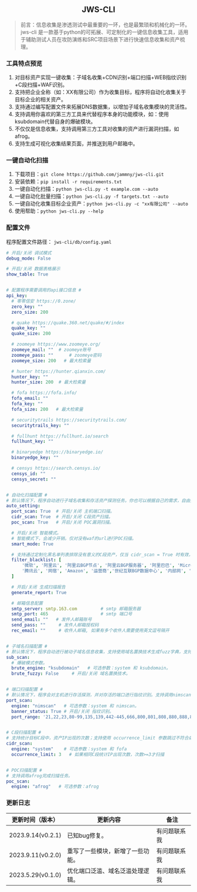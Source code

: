 
<h2 align="center">JWS-CLI</h2>

> 前言：信息收集是渗透测试中最重要的一环，也是最繁琐和机械化的一环。jws-cli 是一款基于python的可拓展、可定制化的一键信息收集工具，适用于辅助测试人员在攻防演练和SRC项目场景下进行快速信息收集和资产梳理。

### 工具特点预览
1. 对目标资产实现一键收集：子域名收集+CDN识别+端口扫描+WEB指纹识别+C段扫描+WAF识别。
2. 支持把企业全称（如：XX有限公司）作为收集目标，程序将自动化收集关于目标企业的相关资产。
3. 支持通过编写配置文件来拓展DNS数据集，以增加子域名收集模块的灵活性。
4. 支持调用你喜欢的第三方工具来代替程序本身的功能模块，如：使用ksubdomain代替自身的爆破模块。
5. 不仅仅是信息收集，支持调用第三方工具对收集的资产进行漏洞扫描，如afrog。
6. 支持生成可视化收集结果页面，并推送到用户邮箱中。

### 一键自动化扫描 
1. 下载项目：`git clone https://github.com/jammny/jws-cli.git`
2. 安装依赖：`pip install -r requirements.txt`
3. 一键自动化扫描：`python jws-cli.py -t example.com --auto`
4. 一键自动化批量扫描：`python jws-cli.py -f targets.txt --auto`
5. 一键自动化收集目标企业资产：`python jws-cli.py -c "xx有限公司" --auto`
6. 使用帮助：`python jws-cli.py --help`


### 配置文件
程序配置文件路径： `jws-cli/db/config.yaml`  
```yaml
# 开启/关闭 调试模式
debug_mode: False

# 开启/关闭 数据表格展示
show_table: True


# 配置程序需要调用的api接口信息 #
api_key:
  # 零零信安 https://0.zone/
  zero_key: ""
  zero_size: 200

  # quake https://quake.360.net/quake/#/index
  quake_key: ""
  quake_size: 200

  # zoomeye https://www.zoomeye.org/
  zoomeye_mail: ""  # zoomeye账号
  zoomeye_pass: ""      # zoomeye密码
  zoomeye_size: 200   # 最大检索量

  # hunter https://hunter.qianxin.com/
  hunter_key: ""
  hunter_size: 200  # 最大检索量

  # fofa https://fofa.info/
  fofa_email: ""
  fofa_key: ""
  fofa_size: 200   # 最大检索量

  # securitytrails https://securitytrails.com/
  securitytrails_key: ""

  # fullhunt https://fullhunt.io/search
  fullhunt_key: ""

  # binaryedge https://binaryedge.io/
  binaryedge_key: ""

  # censys https://search.censys.io/
  censys_id: ""
  censys_secret: ""


# 自动化扫描配置 #
# 默认情况下，程序自动进行子域名收集和存活资产探测任务。你也可以根据自己的需求，自由搭配需要开启的扫描模块。
auto_setting:
  port_scan: True  # 开启/关闭 主机端口扫描。
  cidr_scan: True  # 开启/关闭 C段资产扫描。
  poc_scan: True   # 开启/关闭 POC漏洞扫描。

  # 开启/关闭 智能模式。
  # 智能模式下，会减少开销。仅对没有waf的url进行POC扫描。
  smart_mode: True

  # 支持通过定制化黑名单列表排除没有意义的C段资产，仅当 cidr_scan = True 时有效，列表中的值对应IP解析后的地址信息
  filter_blacklist: [
      '微软', '阿里云', '阿里云BGP节点', '阿里云BGP服务器', '阿里巴巴', 'Microsoft', 'CDN', 'Azure', '华为', '华为云',
      '腾讯云', '网宿', 'Amazon', '运营商','世纪互联BGP数据中心', '内部网', '局域网', '对方和您在同一内部网', '亚马逊', '127.0.0.1'
  ]

  # 开启/关闭 生成扫描报告
  generate_report: True

  # 邮箱信息配置
  smtp_server: smtp.163.com         # smtp 邮箱服务器
  smtp_port: 465                    # smtp 端口号
  send_email: ""   # 发件人邮箱账号
  send_pass: ""     # 发件人邮箱授权码
  rec_email: ""     # 收件人邮箱, 如果有多个收件人需要使用英文逗号隔开


# 子域名扫描配置 #
# 默认情况下，程序自动进行被动子域名信息收集，支持使用域名置换技术生成fuzz字典，支持额外调用ksubdomain来完成域名遍历任务。
sub_scan:
  # 爆破模式参数。
  brute_engine: "ksubdomain"   # 可选参数：system 和 ksubdomain。
  brute_fuzzy: False     # 开启/关闭 域名置换技术。


# 端口扫描配置 #
# 默认情况下，程序会对主机进行存活探测，并对存活的端口进行指纹识别。支持调用nimscan完成端口扫描任务，支持自定义要扫描的端口范围。
port_scan:
  engine: "nimscan"   # 可选参数：system 和 nimscan。
  banner_status: True # 开启/关闭 指纹识别。
  port_range: '21,22,23,80-99,135,139,442-445,666,800,801,808,880,888,889,1000-2379,3000-10010,11115,12018,12443,14000,16080,18000-18098,19001,19080,20000,20720,21000,21501,21502,28018,20880,27017'


# C段扫描配置 #
# 支持统计目标C段中，资产IP出现的次数；支持使用 occurrence_limit 参数跳过不符合条件的C段。
cidr_scan:
  engine: "system"    # 可选参数：system 和 fofa
  occurrence_limit: 3   # 如果相同C段统计IP出现次数，次数>=3才扫描


# POC扫描配置 #
# 支持调用afrog完成扫描任务。
poc_scan:
  engine: "afrog"   # 可选参数：afrog
```


### 更新日志

| 更新时间（版本）          | 更新内容             | 备注   |
|-------------------|------------------|------|
| 2023.9.14(v0.2.1) | 已知bug修复。         |有问题联系我|
| 2023.9.11(v0.2.0) | 重写了一些模块，新增了一些功能。 |有问题联系我|
| 2023.5.29(v0.1.0) | 优化端口泛滥、域名泛滥处理逻辑。 |有问题联系我|
